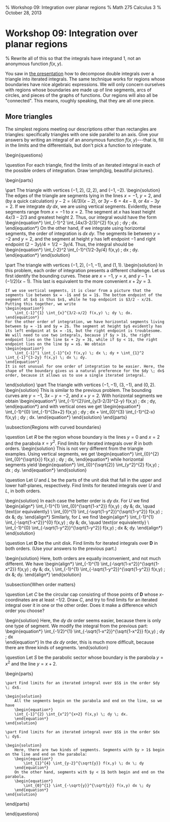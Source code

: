 % Workshop 09: Integration over planar regions
% Math 275 Calculus 3
% October 28, 2013

# Workshop 09: Integration over planar regions

% Rewrite all of this so that the integrals have integrand 1, not an anonymous function $f(x,y)$.


You saw in [the presentation][d13] how to decompose double integrals over a triangle into iterated integrals. The same technique works for regions whose boundaries have nice algebraic expressions. We will only concern ourselves with regions whose boundaries are made up of line segments, arcs of circles, and pieces of the graphs of functions. Our regions will also all be "connected". This means, roughly speaking, that they are all one piece.

## More triangles

The simplest regions meeting our descriptions other than rectangles are triangles: specifically triangles with one side parallel to an axis. Give your answers by writing an integral of an anonymous function $f(x,y)$---that is, fill in the limits and the differentials, but don't pick a function to integrate.

\begin{questions}

\question For each triangle, find the limits of an iterated integral in each of the possible orders of integration. Draw \emph{big, beautiful pictures}.

\begin{parts}

\part The triangle with vertices $(-1,2)$, $(2, 2)$, and $(-1, -2)$.
\begin{solution}
    The edges of the triangle are segments lying in the lines $x = -1$, $y = 2$, and (by a quick calculation) $y - 2 = (4/3)(x - 2)$, or $3y - 6 = 4x - 8$, or $4x - 3y = 2$. If we integrate $dy \; dx$, we are using vertical segments. Evidently, these segments range from $x = -1$ to $x = 2$. The segment at $x$ has least height $4x/3 - 2/3$ and greatest height $2$. Thus, our integral would have the form
    \begin{equation*}
        \int_{-1}^2 \int_{4x/3-2/3}^{2} f(x,y) \; dy \; dx.
    \end{equation*}
    On the other hand, if we integrate using horizontal segments, the order of integration is $dx \; dy$. The segments lie between $y = -2$ and $y = 2$, and the segment at height $y$ has left endpoint $-1$ and right endpoint $(2-3y)/4 = 1/2 - 3y/4$. Thus, the integral should be
    \begin{equation*}
        \int_{-2}^2 \int_{-1}^{1/2-3y/4} f(x,y) \; dx \; dy.
    \end{equation*}
\end{solution}

\part The triangle with vertices $(-1, 2)$, $(-1, -1)$, and $(1,1)$.
\begin{solution}
    In this problem, each order of integration presents a different challenge. Let us first identify the bounding curves. These are $x = -1$, $y = x$, and $y - 1 = (-1/2)(x-1)$. This last is equivalent to the more convenient $x + 2y = 3$.

    If we use vertical segments, it is clear from a picture that the segments lie between $x = -1$ and $x = 1$. The bottom endpoint of the segment at $x$ is thus $x$, while he top endpoint is $3/2 - x/2$. Putting this together, we write
    \begin{equation*}
        \int_{-1}^{1} \int_{x}^{3/2-x/2} f(x,y) \; dy \; dx.
    \end{equation*}
    For the other order of integration, we have horizontal segments living between $y = -1$ and $y = 2$. The segment at height $y$ evidently has its left endpoint at $x = -1$, but the right endpoint is troublesome. We will need to use two integrals, because if $y > 1$, the right endpoint lies on the line $x + 2y = 3$, while if $y < 1$, the right endpoint lies on the line $y = x$. We obtain
    \begin{equation*}
        \int_{-1}^1 \int_{-1}^{x} f(x,y) \; dx \; dy + \int_{1}^2 \int_{-1}^{3-2y} f(x,y) \; dx \; dy. 
    \end{equation*}
    It is not unusual for one order of integration to be easier. Here, the shape of the boundary gives us a natural preference for the $dy \; dx$ order, because it allows us to use a single iterated integral.
\end{solution}
\part The triangle with vertices $(-1, -1)$, $(3, -1)$, and $(0,2)$. 
\begin{solution}
    This is similar to the previous problem. The bounding curves are $y = -1$, $3x - y = -2$, and $x+y = 2$. With horizontal segments we obtain
    \begin{equation*}
        \int_{-1}^{2}\int_{y/3-2/3}^{2-y} f(x,y) \; dx \; dy,
    \end{equation*}
    and with vertical ones we get
    \begin{equation*}
        \int_{-1}^{0} \int_{-1}^{3x+2} f(x,y) \; dy \; dx + \int_{0}^{3} \int_{-1}^{2-x} f(x,y) \; dy \; dx.
    \end{equation*}
\end{solution}
\end{parts}

\subsection{Regions with curved boundaries}

\question Let $R$ be the region whose boundary is the lines $y = 0$ and $x = 2$ and the parabola $x = y^2$. Find limits for iterated integrals over $R$ in both orders.
\begin{solution}
    This is not very different from the triangle examples. Using vertical segments, we get
    \begin{equation*}
        \int_{0}^{2} \int_{0}^{\sqrt{x}} f(x,y) \; dy \; dx,
    \end{equation*}
    while horizontal segments yield
    \begin{equation*}
        \int_{0}^{\sqrt{2}} \int_{y^2}^{2} f(x,y) \; dx \; dy.
    \end{equation*}
\end{solution}

\question Let $U$ and $L$ be the parts of the unit disk that fall in the upper and lower half-planes, respectively. Find limits for iterated integrals over $U$ and $L$, in both orders.

\begin{solution}
    In each case the better order is $dy \; dx$. For $U$ we find
    \begin{align*}
        \int_{-1}^{1} \int_{0}^{\sqrt{1-x^2}} f(x,y) \; dy &\; dx, \quad \text{or equivalently} \\
        \int_{0}^{1} \int_{-\sqrt{1-y^2}}^{\sqrt{1-y^2}} f(x,y) \; dx &\; dy.
    \end{align*}
    Similarly, for $L$ we find 
    \begin{align*}
        \int_{-1}^{1} \int_{-\sqrt{1-x^2}}^{0} f(x,y) \; dy &\; dx, \quad \text{or equivalently} \\
        \int_{-1}^{0} \int_{-\sqrt{1-y^2}}^{\sqrt{1-y^2}} f(x,y) \; dx &\; dy.
    \end{align*}
\end{solution}

\question Let $\mathbf{D}$ be the unit disk. Find limits for iterated integrals over $\mathbf{D}$ in both orders. (Use your answers to the previous part.)

\begin{solution}
    Here, both orders are equally inconvenient, and not much different. We have
    \begin{align*}
        \int_{-1}^{1} \int_{-\sqrt{1-x^2}}^{\sqrt{1-x^2}} f(x,y) \; dy &\; dx, \\
        \int_{-1}^{1} \int_{-\sqrt{1-y^2}}^{\sqrt{1-y^2}} f(x,y) \; dx &\; dy.
    \end{align*}
\end{solution}

\subsection{When order matters}

\question Let $C$ be the circular cap consisting of those points of $\mathbf{D}$ whose $x$-coordinates are at least $-1/2$. Draw $C$, and try to find limits for an iterated integral over it in one or the other order. Does it make a difference which order you choose?

\begin{solution}
    Here, the $dy \; dx$ order seems easier, because there is only one type of segment. We modify the integral from the previous part:
    \begin{equation*}
        \int_{-1/2}^{1} \int_{-\sqrt{1-x^2}}^{\sqrt{1-x^2}} f(x,y) \; dy \; dx    
    \end{equation*}
    In the $dx \; dy$ order, this is much more difficult, because there are three kinds of segments.
\end{solution}

\question Let $S$ be the parabolic sector whose boundary is the parabola $y = x^2$ and the line $y = x + 2$. 

\begin{parts}

    \part Find limits for an iterated integral over $S$ in the order $dy \; dx$.

    \begin{solution}
        All the segments begin on the parabola and end on the line, so we have
        \begin{equation*}
        \int_{-1}^{2} \int_{x^2}^{x+2} f(x,y) \; dy \; dx.
        \end{equation*}
    \end{solution}

    \part Find limits for an iterated integral over $S$ in the order $dx \; dy$.

    \begin{solution}
        Here, there are two kinds of segments. Segments with $y > 1$ begin on the line and end on the parabola:
        \begin{equation*}
            \int_{1}^{4} \int_{y-2}^{\sqrt{y}} f(x,y) \; dx \; dy
        \end{equation*}
        On the other hand, segments with $y < 1$ both begin and end on the parabola.
        \begin{equation*}
            \int_{0}^{1} \int_{-\sqrt{y}}^{\sqrt{y}} f(x,y) dx \; dy
        \end{equation*}
    \end{solution}
\end{parts}

\end{questions}

[d13]: ../../decks/13/Deck.pdf
